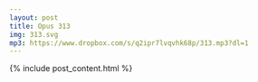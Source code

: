 ```yaml
---
layout: post
title: Opus 313
img: 313.svg
mp3: https://www.dropbox.com/s/q2ipr7lvqvhk68p/313.mp3?dl=1
---
```


{% include post_content.html %}
